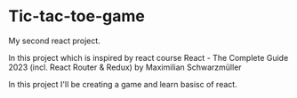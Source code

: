 # Tic-tac-toe-game

My second react project.

In this project which is inspired by react course
React - The Complete Guide 2023 (incl. React Router & Redux)
by Maximilian Schwarzmüller

In this project I'll be creating a game and learn basisc of react.
